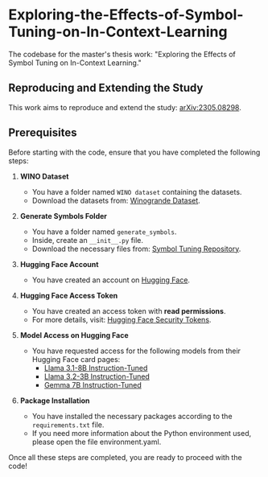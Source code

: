# Exploring-the-Effects-of-Symbol-Tuning-on-In-Context-Learning
The codebase for the master's thesis work: "Exploring the Effects of Symbol Tuning on In-Context Learning."

## Reproducing and Extending the Study

This work aims to reproduce and extend the study: [arXiv:2305.08298](https://arxiv.org/abs/2305.08298).

## Prerequisites

Before starting with the code, ensure that you have completed the following steps:

1. **WINO Dataset**
   - You have a folder named `WINO dataset` containing the datasets.
   - Download the datasets from: [Winogrande Dataset](https://winogrande.allenai.org/).

2. **Generate Symbols Folder**
   - You have a folder named `generate_symbols`.
   - Inside, create an `__init__.py` file.
   - Download the necessary files from: [Symbol Tuning Repository](https://github.com/JerryWeiAI/symbol-tuning).

3. **Hugging Face Account**
   - You have created an account on [Hugging Face](https://huggingface.co/).

4. **Hugging Face Access Token**
   - You have created an access token with **read permissions**.
   - For more details, visit: [Hugging Face Security Tokens](https://huggingface.co/docs/hub/security-tokens).

5. **Model Access on Hugging Face**
   - You have requested access for the following models from their Hugging Face card pages:
     - [Llama 3.1-8B Instruction-Tuned](https://huggingface.co/meta-llama/Llama-3.1-8B-Instruct)
     - [Llama 3.2-3B Instruction-Tuned](https://huggingface.co/meta-llama/Llama-3.2-3B-Instruct)
     - [Gemma 7B Instruction-Tuned](https://huggingface.co/google/gemma-7b-it)

6. **Package Installation**
   - You have installed the necessary packages according to the `requirements.txt` file.
   - If you need more information about the Python environment used, please open the file environment.yaml.

Once all these steps are completed, you are ready to proceed with the code!
